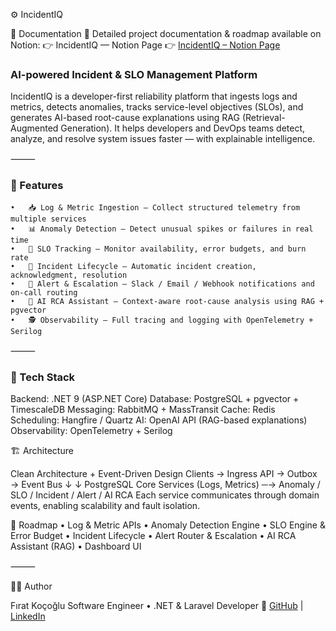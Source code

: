 ⚙️ IncidentIQ

📘 Documentation
📄 Detailed project documentation & roadmap available on Notion:
👉 IncidentIQ — Notion Page
👉 [IncidentIQ – Notion Page](https://www.notion.so/IncidentIQ-AI-Powered-Incident-SLO-Management-Platform-2960fe48dd988018bb05f1fc9461a2be?source=copy_link)


### AI-powered Incident & SLO Management Platform

IncidentIQ is a developer-first reliability platform that ingests logs and metrics, detects anomalies, tracks service-level objectives (SLOs), and generates AI-based root-cause explanations using RAG (Retrieval-Augmented Generation).
It helps developers and DevOps teams detect, analyze, and resolve system issues faster — with explainable intelligence.

⸻

### 🚀 Features
	•	📥 Log & Metric Ingestion — Collect structured telemetry from multiple services
	•	📊 Anomaly Detection — Detect unusual spikes or failures in real time
	•	🎯 SLO Tracking — Monitor availability, error budgets, and burn rate
	•	🚨 Incident Lifecycle — Automatic incident creation, acknowledgment, resolution
	•	📡 Alert & Escalation — Slack / Email / Webhook notifications and on-call routing
	•	🧠 AI RCA Assistant — Context-aware root-cause analysis using RAG + pgvector
	•	🕵️ Observability — Full tracing and logging with OpenTelemetry + Serilog

⸻

### 🧱 Tech Stack

Backend: .NET 9 (ASP.NET Core)
Database: PostgreSQL + pgvector + TimescaleDB
Messaging: RabbitMQ + MassTransit
Cache: Redis
Scheduling: Hangfire / Quartz
AI: OpenAI API (RAG-based explanations)
Observability: OpenTelemetry + Serilog

🏗️ Architecture

Clean Architecture + Event-Driven Design
Clients → Ingress API → Outbox → Event Bus
             ↓                     ↓
         PostgreSQL            Core Services
     (Logs, Metrics)   ─→  Anomaly / SLO / Incident / Alert / AI RCA
Each service communicates through domain events, enabling scalability and fault isolation.

🧾 Roadmap
	•	Log & Metric APIs
	•	Anomaly Detection Engine
	•	SLO Engine & Error Budget
	•	Incident Lifecycle
	•	Alert Router & Escalation
	•	AI RCA Assistant (RAG)
	•	Dashboard UI

⸻

🧑‍💻 Author

Fırat Koçoğlu
Software Engineer • .NET & Laravel Developer
📎 [GitHub](https://github.com/firatkocoglu) | [LinkedIn](https://linkedin.com/in/firatkocoglu)


